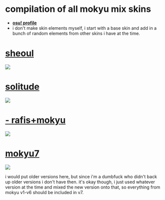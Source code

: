 # **compilation of all mokyu mix skins**

* [**osu! profile**](https://osu.ppy.sh/u/6846100)
* i don't make skin elements myself, i start with a base skin and add in a bunch of random elements from other skins i have at the time.

# [sheoul](https://suiryu.s-ul.eu/GmRbL41A)
![](https://i.imgur.com/mwosNjb.png)

# [solitude](https://suiryu.s-ul.eu/j0hXTwmv)
![](https://i.imgur.com/mK251Y3.png)

# [- rafis+mokyu](https://suiryu.s-ul.eu/8ZZC7R9Q)
![](https://i.imgur.com/E2SVkdV.jpg)

# [mokyu7](https://suiryu.s-ul.eu/zEMxjm90)
![](https://i.imgur.com/HXohINJ.jpg)

i would put older versions here, but since i'm a dumbfuck who didn't back up older versions i don't have then. it's okay though, i just used whatever version at the time and mixed the new version onto that, so everything from mokyu v1-v6 should be included in v7.
